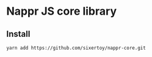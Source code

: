 # Nappr JS core library

## Install

```bash
yarn add https://github.com/sixertoy/nappr-core.git
```
